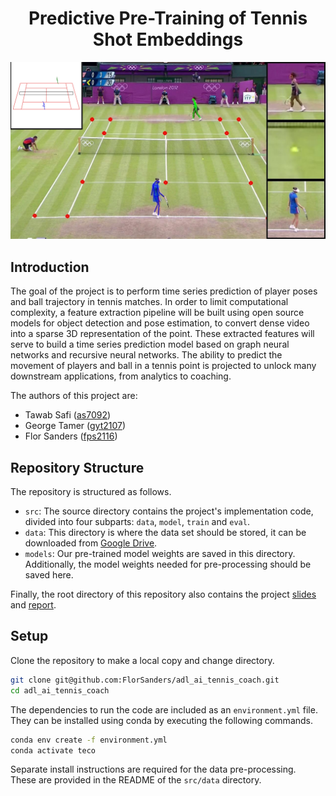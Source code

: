 <div align="center">
    <h1 align="center">Predictive Pre-Training of Tennis Shot Embeddings</h1>
    <img src="assets/cover.png" alt="SOLA" width="600" >
</div>

## Introduction

The goal of the project is to perform time series prediction of player poses and ball trajectory in tennis matches.
In order to limit computational complexity, a feature extraction pipeline will be built using open source models for object detection and pose estimation, to convert dense video into a sparse 3D representation of the point.
These extracted features will serve to build a time series prediction model based on graph neural networks and recursive neural networks.
The ability to predict the movement of players and ball in a tennis point is projected to unlock many downstream applications, from analytics to coaching.

The authors of this project are:

- Tawab Safi ([as7092](mailto:as7092@columbia.edu))
- George Tamer ([gyt2107](mailto:gyt2107@columbia.edu))
- Flor Sanders ([fps2116](mailto:fps2116@columbia.edu))

## Repository Structure

The repository is structured as follows.

- `src`: The source directory contains the project's implementation code, divided into four subparts: `data`, `model`, `train` and `eval`.
- `data`: This directory is where the data set should be stored, it can be downloaded from [Google Drive](https://drive.google.com/file/d/1HTamT51Mbb_vGaUXgQctgHYH3q80e_Wl/view?usp=sharing).
- `models`: Our pre-trained model weights are saved in this directory. Additionally, the model weights needed for pre-processing should be saved here.

Finally, the root directory of this repository also contains the project [slides](./slides.pdf) and [report](./report.pdf).

## Setup

Clone the repository to make a local copy and change directory.

```bash
git clone git@github.com:FlorSanders/adl_ai_tennis_coach.git
cd adl_ai_tennis_coach
```

The dependencies to run the code are included as an `environment.yml` file.  
They can be installed using conda by executing the following commands.

```bash
conda env create -f environment.yml
conda activate teco
```

Separate install instructions are required for the data pre-processing.  
These are provided in the README of the `src/data` directory.
